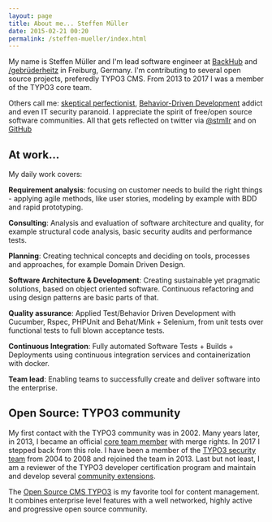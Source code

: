 ```yaml
---
layout: page
title: About me... Steffen Müller
date: 2015-02-21 00:20
permalink: /steffen-mueller/index.html
---
```


My name is Steffen Müller and I'm lead software engineer at [BackHub](https://backhub.co/ "Back up and Archive your GitHub Repositories") and [/gebrüderheitz](http://gebruederheitz.de/ "Building pioneering web- and mobile apps.") in Freiburg, Germany.
I'm contributing to several open source projects, preferedly TYPO3 CMS. From 2013 to 2017 I was a member of the TYPO3 core team.

Others call me: [skeptical perfectionist](https://typo3.org/news/article/typo3-cms-60-end-of-life-announcement/ "TYPO3 CMS 6.0 contributor credits"), [Behavior-Driven Development](http://dannorth.net/introducing-bdd/ "BDD Introduction by Dan North") addict and even IT security paranoid.
I appreciate the spirit of free/open source software communities.
All that gets reflected on twitter via [@stmllr](https://twitter.com/stmllr "Steffen Müller on twitter") and on [GitHub](https://github.com/stmllr/ "Steffen Müller on github")

## At work...

My daily work covers:

**Requirement analysis**: focusing on customer needs to build the right things - applying agile methods, like user stories, modeling by example with BDD and rapid prototyping.

**Consulting**: Analysis and evaluation of software architecture and quality, for example structural code analysis, basic security audits and performance tests.

**Planning**: Creating technical concepts and deciding on tools, processes and approaches, for example Domain Driven Design.

**Software Architecture & Development**: Creating sustainable yet pragmatic solutions, based on object oriented software. Continuous refactoring and using design patterns are basic parts of that.

**Quality assurance**: Applied Test/Behavior Driven Development with Cucumber, Rspec, PHPUnit and Behat/Mink + Selenium, from unit tests over functional tests to full blown acceptance tests.

**Continuous Integration**: Fully automated Software Tests + Builds + Deployments using continuous integration services and containerization with docker.

**Team lead**: Enabling teams to successfully create and deliver software into the enterprise.

## Open Source: TYPO3 community

My first contact with the TYPO3 community was in 2002. Many years later, in 2013, I became an official [core team member](http://typo3.org/teams/core-development-team/roles-groups/ "Roles and group in the TYPO3 CMS project") with merge rights. In 2017 I stepped back from this role. I have been a member of the [TYPO3 security team](http://typo3.org/teams/security/ "TYPO3 security team") from 2004 to 2008 and rejoined the team in 2013. Last but not least, I am a reviewer of the TYPO3 developer certification program and maintain and develop several [community extensions](http://forge.typo3.org/users/348).

The [Open Source CMS TYPO3](http://typo3.org/ "The content management system TYPO3") is my favorite tool for content management. It combines enterprise level features with a well networked, highly active and progressive open source community.